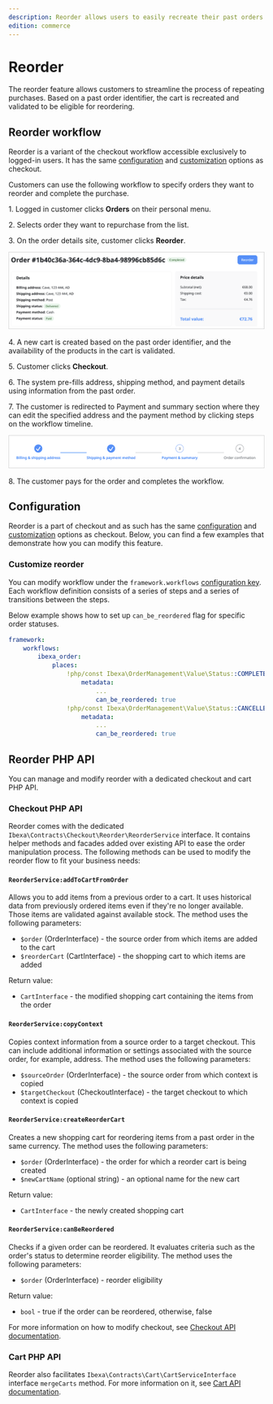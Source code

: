 ```yaml
---
description: Reorder allows users to easily recreate their past orders.
edition: commerce
---
```


# Reorder

The reorder feature allows customers to streamline the process of repeating purchases.
Based on a past order identifier, the cart is recreated and validated to be eligible for reordering.

## Reorder workflow

Reorder is a variant of the checkout workflow accessible exclusively to logged-in users.
It has the same [configuration](configure_checkout.md) and [customization](customize_checkout.md) options as checkout.

Customers can use the following workflow to specify orders they want to reorder and complete the purchase.

1\. Logged in customer clicks **Orders** on their personal menu.

2\. Selects order they want to repurchase from the list.

3\. On the order details site, customer clicks **Reorder**.

![Order details site - reorder](img/reorder_button.png)

4\. A new cart is created based on the past order identifier, and the availability of the products in the cart is validated.

5\. Customer clicks **Checkout**.

6\. The system pre-fills address, shipping method, and payment details using information from the past order.

7\. The customer is redirected to Payment and summary section where they can edit the specified address and the payment method by clicking steps on the workflow timeline.

![Reorder workflow timeline](img/reorder_timeline.png)

8\. The customer pays for the order and completes the workflow.

## Configuration

Reorder is a part of checkout and as such has the same [configuration](configure_checkout.md) and [customization](customize_checkout.md) options as checkout.
Below, you can find a few examples that demonstrate how you can modify this feature.

### Customize reorder

You can modify workflow under the `framework.workflows` [configuration key](configuration.md#configuration-files).
Each workflow definition consists of a series of steps and a series of transitions between the steps.

Below example shows how to set up `can_be_reordered` flag for specific order statuses.

```yaml
framework:
    workflows:
        ibexa_order:
            places:
                !php/const Ibexa\OrderManagement\Value\Status::COMPLETED_PLACE:
                    metadata:
                        ...
                        can_be_reordered: true
                !php/const Ibexa\OrderManagement\Value\Status::CANCELLED_PLACE:
                    metadata:
                        ...
                        can_be_reordered: true

```

## Reorder PHP API

You can manage and modify reorder with a dedicated checkout and cart PHP API.

### Checkout PHP API

Reorder comes with the dedicated `Ibexa\Contracts\Checkout\Reorder\ReorderService` interface.
It contains helper methods and facades added over existing API to ease the order manipulation process.
The following methods can be used to modify the reorder flow to fit your business needs:

#### `ReorderService:addToCartFromOrder`

Allows you to add items from a previous order to a cart.
It uses historical data from previously ordered items even if they're no longer available.
Those items are validated against available stock.
The method uses the following parameters:

- `$order` (OrderInterface) - the source order from which items are added to the cart
- `$reorderCart` (CartInterface) - the shopping cart to which items are added

Return value:

- `CartInterface` - the modified shopping cart containing the items from the order

#### `ReorderService:copyContext`

Copies context information from a source order to a target checkout.
This can include additional information or settings associated with the source order, for example, address.
The method uses the following parameters:

- `$sourceOrder` (OrderInterface) - the source order from which context is copied
- `$targetCheckout` (CheckoutInterface) - the target checkout to which context is copied

#### `ReorderService:createReorderCart`

Creates a new shopping cart for reordering items from a past order in the same currency.
The method uses the following parameters:

- `$order` (OrderInterface) - the order for which a reorder cart is being created
- `$newCartName` (optional string) - an optional name for the new cart

Return value:

- `CartInterface` - the newly created shopping cart

#### `ReorderService:canBeReordered`

Checks if a given order can be reordered.
It evaluates criteria such as the order's status to determine reorder eligibility.
The method uses the following parameters:

- `$order` (OrderInterface) - reorder eligibility

Return value:

- `bool` - true if the order can be reordered, otherwise, false

For more information on how to modify checkout, see [Checkout API documentation](checkout_api.md).

### Cart PHP API

Reorder also facilitates `Ibexa\Contracts\Cart\CartServiceInterface` interface `mergeCarts` method.
For more information on it, see [Cart API documentation](cart_api.md#merge-cart).
